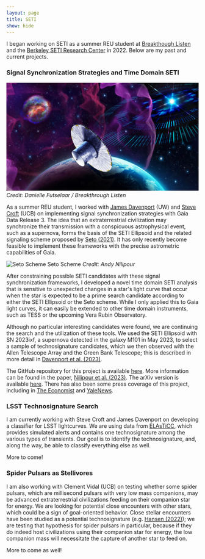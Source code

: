```yaml
---
layout: page
title: SETI
show: hide
---
```


I began working on SETI as a summer REU student at [Breakthough Listen](https://breakthroughinitiatives.org/initiative/1) and the [Berkeley SETI Research Center](https://seti.berkeley.edu/listen/) in 2022. Below are my past and current projects.

### Signal Synchronization Strategies and Time Domain SETI
![SETI Ellipsoid](/images/seto_scheme.jpg "SETI Ellipsoid")
*Credit: Danielle Futselaar / Breakthrough Listen*

As a summer REU student, I worked with [James Davenport](https://jradavenport.github.io/) (UW) and [Steve Croft](https://w.astro.berkeley.edu/~scroft/) (UCB) on implementing signal synchronization strategies with Gaia Data Release 3. The idea that an extraterrestrial civilization may synchronize their transmission with a conspicuous astrophysical event, such as a supernova, forms the basis of the SETI Ellipsoid and the related signaling scheme proposed by [Seto (2021)](https://iopscience.iop.org/article/10.3847/1538-4357/ac0c7b). It has only recently become feasible to implement these frameworks with the precise astrometric capabilities of Gaia.

![Seto Scheme](/images/setoAnimation.gif "Seto Scheme")
Seto Scheme *Credit: Andy Nilipour*

After constraining possible SETI candidates with these signal synchronization frameworks, I developed a novel time domain SETI analysis that is sensitive to unexpected changes in a star's light curve that occur when the star is expected to be a prime search candidate according to either the SETI Ellipsoid or the Seto scheme. While I only applied this to Gaia light curves, it can easily be extended to other time domain instruments, such as TESS or the upcoming Vera Rubin Observatory.

Although no particular interesting candidates were found, we are continuing the search and the utilization of these tools. We used the SETI Ellipsoid with SN 2023ixf, a supernova detected in the galaxy M101 in May 2023, to select a sample of technosignature candidates, which we then observed with the Allen Telescope Array and the Green Bank Telescope; this is described in more detail in [Davenport et al. (2023)](https://iopscience.iop.org/article/10.3847/2515-5172/acdc24).

The GitHub repository for this project is available [here](https://github.com/anilipour/Gaia-DR3-Time-Domain-SETI). More information can be found in the paper, [Nilipour et al. (2023)](https://iopscience.iop.org/article/10.3847/1538-3881/acde79). The arXiv version is available [here](https://arxiv.org/abs/2308.00066). There has also been some press coverage of this project, including in [The Economist](https://www.economist.com/science-and-technology/2023/01/18/ideas-for-finding-et-are-getting-more-inventive) and [YaleNews](https://news.yale.edu/2023/07/31/searching-extraterrestrial-life-keeping-eye-exploding-stars).


### LSST Technosignature Search

I am currently working with Steve Croft and James Davenport on developing a classifier for LSST lightcurves. We are using data from [ELAsTiCC](https://github.com/LSSTDESC/elasticc), which provides simulated alerts and contains one technosignature among the various types of transients. Our goal is to identify the technosignature, and, along the way, be able to classify everything else as well.

More to come!

### Spider Pulsars as Stellivores

I am also working with Clement Vidal (UCB) on testing whether some spider pulsars, which are millisecond pulsars with very low mass companions, may be advanced extraterrestrial civilizations feeding on their companion star for energy. We are looking for potential close encounters with other stars, which could be a sign of goal-oriented behavior. Close stellar encounters have been studied as a potential technosignature (e.g. [Hansen (2022)](https://iopscience.iop.org/article/10.3847/1538-3881/ac3a8b)); we are testing that hypothesis for spider pulsars in particular, because if they do indeed host civilizations using their companion star for energy, the low companion mass will necessitate the capture of another star to feed on.

More to come as well!
